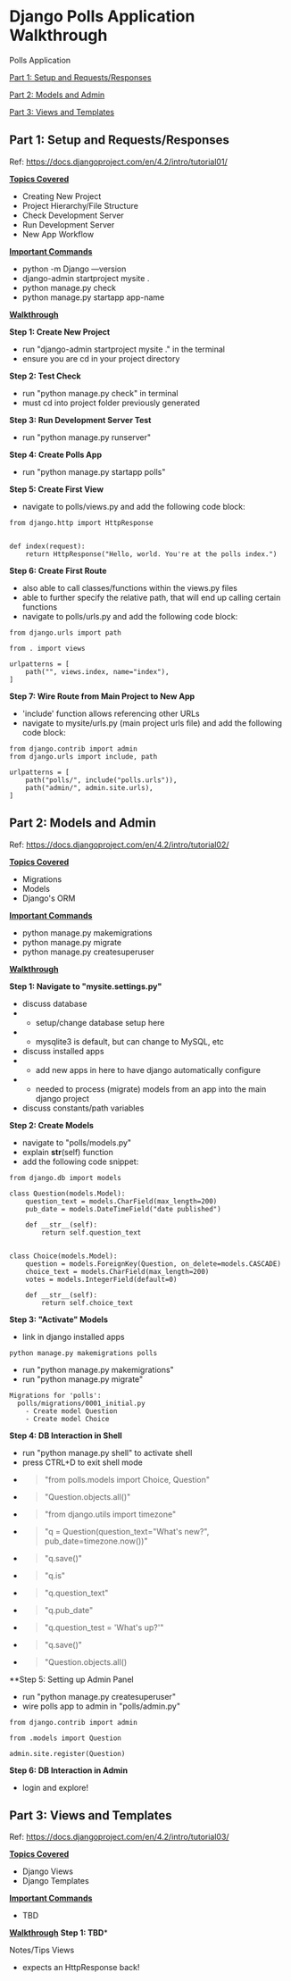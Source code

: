 # Django Polls Application Walkthrough

Polls Application

[Part 1: Setup and Requests/Responses](#part-1-setup-and-requestsresponses)

[Part 2: Models and Admin](#part-2-models-and-admin)

[Part 3: Views and Templates](#part-3-views-and-templates)

## Part 1: Setup and Requests/Responses
Ref: https://docs.djangoproject.com/en/4.2/intro/tutorial01/

<ins>**Topics Covered**</ins>
* Creating New Project
* Project Hierarchy/File Structure
* Check Development Server
* Run Development Server
* New App Workflow


<ins>**Important Commands**</ins>
* python -m Django —version
* django-admin startproject mysite .
* python manage.py check
* python manage.py startapp app-name


<ins>**Walkthrough**</ins>

**Step 1: Create New Project**
* run "django-admin startproject mysite ." in the terminal
* ensure you are cd in your project directory

**Step 2: Test Check**
* run "python manage.py check" in terminal
* must cd into project folder previously generated

**Step 3: Run Development Server Test**
* run "python manage.py runserver"

**Step 4: Create Polls App**
* run "python manage.py startapp polls"

**Step 5: Create First View**
* navigate to polls/views.py and add the following code block:
```
from django.http import HttpResponse


def index(request):
    return HttpResponse("Hello, world. You're at the polls index.")
```

**Step 6: Create First Route**
* also able to call classes/functions within the views.py files
* able to further specify the relative path, that will end up calling certain functions
* navigate to polls/urls.py and add the following code block:
```
from django.urls import path

from . import views

urlpatterns = [
    path("", views.index, name="index"),
]
```

**Step 7: Wire Route from Main Project to New App**
* 'include' function allows referencing other URLs
* navigate to mysite/urls.py (main project urls file) and add the following code block:
```
from django.contrib import admin
from django.urls import include, path

urlpatterns = [
    path("polls/", include("polls.urls")),
    path("admin/", admin.site.urls),
]
```


## Part 2: Models and Admin
Ref: https://docs.djangoproject.com/en/4.2/intro/tutorial02/

<ins>**Topics Covered**</ins>
* Migrations
* Models
* Django's ORM

<ins>**Important Commands**</ins>
* python manage.py makemigrations
* python manage.py migrate
* python manage.py createsuperuser


<ins>**Walkthrough**</ins>

**Step 1: Navigate to "mysite.settings.py"**
* discuss database
* * setup/change database setup here
* * mysqlite3 is default, but can change to MySQL, etc
* discuss installed apps
* * add new apps in here to have django automatically configure
* * needed to process (migrate) models from an app into the main django project
* discuss constants/path variables

**Step 2: Create Models**
* navigate to "polls/models.py"
* explain __str__(self) function
* add the following code snippet:
```
from django.db import models

class Question(models.Model):
    question_text = models.CharField(max_length=200)
    pub_date = models.DateTimeField("date published")

    def __str__(self):
        return self.question_text


class Choice(models.Model):
    question = models.ForeignKey(Question, on_delete=models.CASCADE)
    choice_text = models.CharField(max_length=200)
    votes = models.IntegerField(default=0)

    def __str__(self):
        return self.choice_text
```

**Step 3: "Activate" Models**
* link in django installed apps
```
python manage.py makemigrations polls
```
* run "python manage.py makemigrations"
* run "python manage.py migrate"

```
Migrations for 'polls':
  polls/migrations/0001_initial.py
    - Create model Question
    - Create model Choice
```

**Step 4: DB Interaction in Shell**
* run "python manage.py shell" to activate shell
* press CTRL+D to exit shell mode
* > "from polls.models import Choice, Question"
* > "Question.objects.all()"
* > "from django.utils import timezone"
* > "q = Question(question_text="What's new?", pub_date=timezone.now())"
* > "q.save()"
* > "q.is"
* > "q.question_text"
* > "q.pub_date"
* > "q.question_test = 'What's up?'"
* > "q.save()"
* > "Question.objects.all()

**Step 5: Setting up Admin Panel
* run "python manage.py createsuperuser"
* wire polls app to admin in "polls/admin.py"
```
from django.contrib import admin

from .models import Question

admin.site.register(Question)
```

**Step 6: DB Interaction in Admin**
* login and explore!

## Part 3: Views and Templates
Ref: https://docs.djangoproject.com/en/4.2/intro/tutorial03/

<ins>**Topics Covered**</ins>
* Django Views
* Django Templates

<ins>**Important Commands**</ins>
* TBD


<ins>**Walkthrough**</ins>
**Step 1: TBD***


Notes/Tips
Views
- expects an HttpResponse back!
